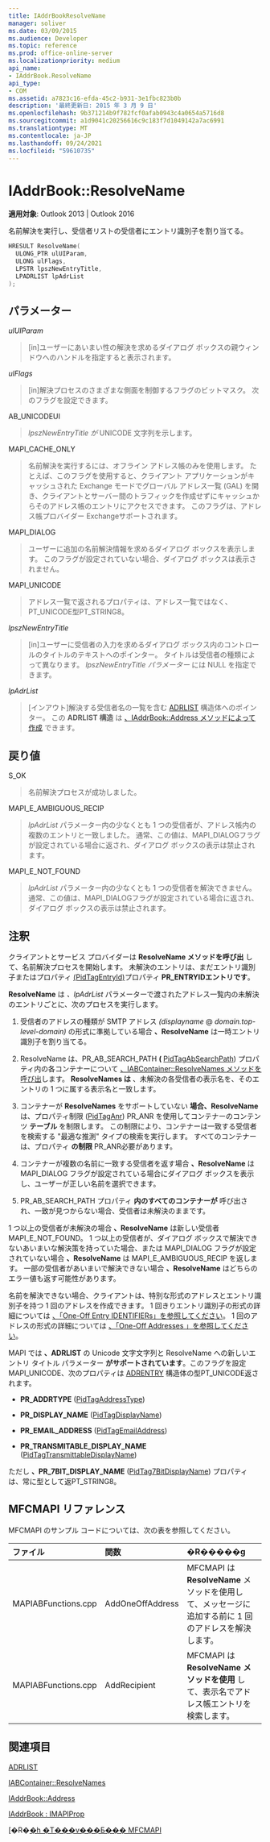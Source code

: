 ```yaml
---
title: IAddrBookResolveName
manager: soliver
ms.date: 03/09/2015
ms.audience: Developer
ms.topic: reference
ms.prod: office-online-server
ms.localizationpriority: medium
api_name:
- IAddrBook.ResolveName
api_type:
- COM
ms.assetid: a7823c16-efda-45c2-b931-3e1fbc823b0b
description: '最終更新日: 2015 年 3 月 9 日'
ms.openlocfilehash: 9b371214b9f782fcf0afab0943c4a0654a5716d8
ms.sourcegitcommit: a1d9041c20256616c9c183f7d1049142a7ac6991
ms.translationtype: MT
ms.contentlocale: ja-JP
ms.lasthandoff: 09/24/2021
ms.locfileid: "59610735"
---
```

# <a name="iaddrbookresolvename"></a>IAddrBook::ResolveName

  
  
**適用対象**: Outlook 2013 | Outlook 2016 
  
名前解決を実行し、受信者リストの受信者にエントリ識別子を割り当てる。
  
```cpp
HRESULT ResolveName(
  ULONG_PTR ulUIParam,
  ULONG ulFlags,
  LPSTR lpszNewEntryTitle,
  LPADRLIST lpAdrList
);
```

## <a name="parameters"></a>パラメーター

 _ulUIParam_
  
> [in]ユーザーにあいまい性の解決を求めるダイアログ ボックスの親ウィンドウへのハンドルを指定すると表示されます。
    
 _ulFlags_
  
> [in]解決プロセスのさまざまな側面を制御するフラグのビットマスク。 次のフラグを設定できます。
    
AB_UNICODEUI
  
> _lpszNewEntryTitle が_ UNICODE 文字列を示します。 
    
MAPI_CACHE_ONLY
  
> 名前解決を実行するには、オフライン アドレス帳のみを使用します。 たとえば、このフラグを使用すると、クライアント アプリケーションがキャッシュされた Exchange モードでグローバル アドレス一覧 (GAL) を開き、クライアントとサーバー間のトラフィックを作成せずにキャッシュからそのアドレス帳のエントリにアクセスできます。 このフラグは、アドレス帳プロバイダー Exchangeサポートされます。
    
MAPI_DIALOG 
  
> ユーザーに追加の名前解決情報を求めるダイアログ ボックスを表示します。 このフラグが設定されていない場合、ダイアログ ボックスは表示されません。 
    
MAPI_UNICODE 
  
> アドレス一覧で返されるプロパティは、アドレス一覧ではなく、PT_UNICODE型PT_STRING8。 
    
 _lpszNewEntryTitle_
  
> [in]ユーザーに受信者の入力を求めるダイアログ ボックス内のコントロールのタイトルのテキストへのポインター。 タイトルは受信者の種類によって異なります。 _lpszNewEntryTitle パラメーター_ には NULL を指定できます。 
    
 _lpAdrList_
  
> [インアウト]解決する受信者名の一覧を含む [ADRLIST](adrlist.md) 構造体へのポインター。 この **ADRLIST 構造** は [、IAddrBook::Address メソッドによって作成](iaddrbook-address.md) できます。 
    
## <a name="return-value"></a>戻り値

S_OK 
  
> 名前解決プロセスが成功しました。
    
MAPI_E_AMBIGUOUS_RECIP 
  
> _lpAdrList_ パラメーター内の少なくとも 1 つの受信者が、アドレス帳内の複数のエントリと一致しました。 通常、この値は、MAPI_DIALOGフラグが設定されている場合に返され、ダイアログ ボックスの表示は禁止されます。 
    
MAPI_E_NOT_FOUND 
  
> _lpAdrList_ パラメーター内の少なくとも 1 つの受信者を解決できません。 通常、この値は、MAPI_DIALOGフラグが設定されている場合に返され、ダイアログ ボックスの表示は禁止されます。 
    
## <a name="remarks"></a>注釈

クライアントとサービス プロバイダーは **ResolveName メソッドを呼び出** して、名前解決プロセスを開始します。 未解決のエントリは、まだエントリ識別子またはプロパティ [(PidTagEntryId)](pidtagentryid-canonical-property.md)プロパティ **PR_ENTRYIDエントリです**。
  
 **ResolveName** は  _、lpAdrList_ パラメーターで渡されたアドレス一覧内の未解決のエントリごとに、次のプロセスを実行します。 
  
1. 受信者のアドレスの種類が SMTP アドレス _(displayname_ @  _domain.top-level-domain)_ の形式に準拠している場合 **、ResolveName** は一時エントリ識別子を割り当てる。 
    
2. ResolveName は、PR_AB_SEARCH_PATH **(** [PidTagAbSearchPath](pidtagabsearchpath-canonical-property.md)) プロパティ内の各コンテナーについて [、IABContainer::ResolveNames メソッドを呼び出](iabcontainer-resolvenames.md)します。 **ResolveNames は** 、未解決の各受信者の表示名を、そのエントリの 1 つに属する表示名と一致します。 
    
3. コンテナーが **ResolveNames** をサポートしていない **場合、ResolveName** は、プロパティ制限 ([PidTagAnr](pidtaganr-canonical-property.md)) PR_ANR を使用してコンテナーのコンテンツ **テーブル** を制限します。 この制限により、コンテナーは一致する受信者を検索する "最適な推測" タイプの検索を実行します。 すべてのコンテナーは、プロパティ **の制限** PR_ANR必要があります。 
    
4. コンテナーが複数の名前に一致する受信者を返す場合 **、ResolveName** は MAPI_DIALOG フラグが設定されている場合にダイアログ ボックスを表示し、ユーザーが正しい名前を選択できます。 
    
5. PR_AB_SEARCH_PATH プロパティ **内のすべてのコンテナーが** 呼び出され、一致が見つからない場合、受信者は未解決のままです。 
    
1 つ以上の受信者が未解決の場合 **、ResolveName** は新しい受信者MAPI_E_NOT_FOUND。 1 つ以上の受信者が、ダイアログ ボックスで解決できないあいまいな解決策を持っていた場合、または MAPI_DIALOG フラグが設定されていない場合 **、ResolveName** は MAPI_E_AMBIGUOUS_RECIP を返します。 一部の受信者があいまいで解決できない場合 **、ResolveName** はどちらのエラー値も返す可能性があります。 
  
名前を解決できない場合、クライアントは、特別な形式のアドレスとエントリ識別子を持つ 1 回のアドレスを作成できます。 1 回きりエントリ識別子の形式の詳細については [、「One-Off Entry IDENTIFIERs」を参照してください](one-off-entry-identifiers.md)。 1 回のアドレスの形式の詳細については [、「One-Off Addresses 」を参照してください](one-off-addresses.md)。
  
MAPI では **、ADRLIST** の Unicode 文字文字列と ResolveName への新しいエントリ タイトル パラメーター **がサポートされています**。このフラグを設定MAPI_UNICODE、次のプロパティは [ADRENTRY](adrentry.md) 構造体の型PT_UNICODE返されます。 
  
- **PR_ADDRTYPE** ([PidTagAddressType](pidtagaddresstype-canonical-property.md))
    
- **PR_DISPLAY_NAME** ([PidTagDisplayName](pidtagdisplayname-canonical-property.md))
    
- **PR_EMAIL_ADDRESS** ([PidTagEmailAddress](pidtagemailaddress-canonical-property.md))
    
- **PR_TRANSMITABLE_DISPLAY_NAME** ([PidTagTransmittableDisplayName](pidtagtransmittabledisplayname-canonical-property.md))
    
ただし **、PR_7BIT_DISPLAY_NAME** ([PidTag7BitDisplayName](pidtag7bitdisplayname-canonical-property.md)) プロパティは、常に型として返PT_STRING8。
  
## <a name="mfcmapi-reference"></a>MFCMAPI リファレンス

MFCMAPI のサンプル コードについては、次の表を参照してください。
  
|**ファイル**|**関数**|**�R�����g**|
|:-----|:-----|:-----|
|MAPIABFunctions.cpp  <br/> |AddOneOffAddress  <br/> |MFCMAPI は **ResolveName** メソッドを使用して、メッセージに追加する前に 1 回のアドレスを解決します。  <br/> |
|MAPIABFunctions.cpp  <br/> |AddRecipient  <br/> |MFCMAPI は **ResolveName メソッドを使用** して、表示名でアドレス帳エントリを検索します。  <br/> |
   
## <a name="see-also"></a>関連項目



[ADRLIST](adrlist.md)
  
[IABContainer::ResolveNames](iabcontainer-resolvenames.md)
  
[IAddrBook::Address](iaddrbook-address.md)
  
[IAddrBook : IMAPIProp](iaddrbookimapiprop.md)


[�R�[�h �T���v���Ƃ��� MFCMAPI](mfcmapi-as-a-code-sample.md)

